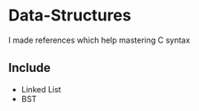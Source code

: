 # Data-Structures
I made references which help mastering C syntax <br />

## Include
* Linked List
* BST
